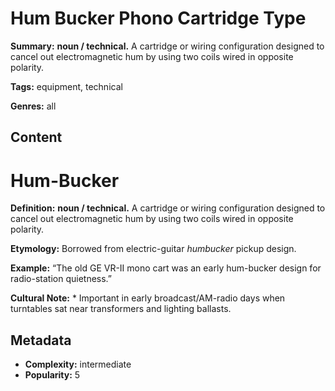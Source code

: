 # Hum Bucker Phono Cartridge Type

**Summary:** **noun / technical.** A cartridge or wiring configuration designed to cancel out electromagnetic hum by using two coils wired in opposite polarity.

**Tags:** equipment, technical

**Genres:** all

## Content

# Hum-Bucker

**Definition:** **noun / technical.** A cartridge or wiring configuration designed to cancel out electromagnetic hum by using two coils wired in opposite polarity.

**Etymology:** Borrowed from electric-guitar *humbucker* pickup design.

**Example:** “The old GE VR-II mono cart was an early hum-bucker design for radio-station quietness.”

**Cultural Note:** * Important in early broadcast/AM-radio days when turntables sat near transformers and lighting ballasts.

## Metadata

- **Complexity:** intermediate
- **Popularity:** 5

